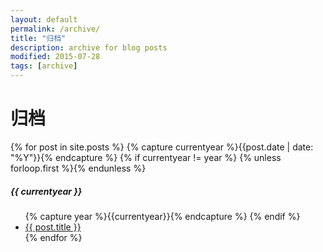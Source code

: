 ```yaml
---
layout: default
permalink: /archive/
title: "归档"
description: archive for blog posts
modified: 2015-07-28
tags: [archive]
---
```

<div class="page-content wc-container">
  <h1>归档</h1>
  {% for post in site.posts %}
    {% capture currentyear %}{{post.date | date: "%Y"}}{% endcapture %}
    {% if currentyear != year %}
        {% unless forloop.first %}</ul>{% endunless %}
            <h5>{{ currentyear }}</h5>
            <ul class="posts">
            {% capture year %}{{currentyear}}{% endcapture %}
        {% endif %}
    <li><a href="{{ post.url | prepend: site.baseurl }}">{{ post.title }}</a></li>
{% endfor %}
</div>